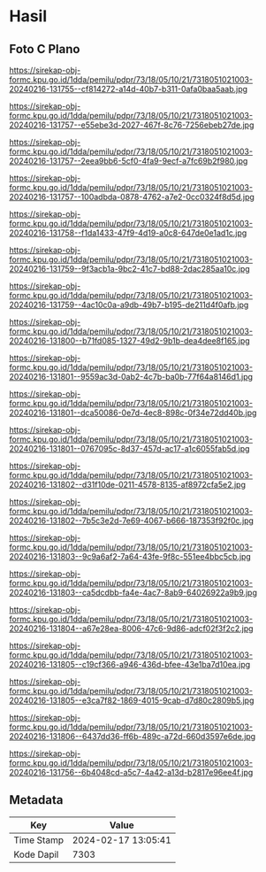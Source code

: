 # Hasil

## Foto C Plano

https://sirekap-obj-formc.kpu.go.id/1dda/pemilu/pdpr/73/18/05/10/21/7318051021003-20240216-131755--cf814272-a14d-40b7-b311-0afa0baa5aab.jpg

https://sirekap-obj-formc.kpu.go.id/1dda/pemilu/pdpr/73/18/05/10/21/7318051021003-20240216-131757--e55ebe3d-2027-467f-8c76-7256ebeb27de.jpg

https://sirekap-obj-formc.kpu.go.id/1dda/pemilu/pdpr/73/18/05/10/21/7318051021003-20240216-131757--2eea9bb6-5cf0-4fa9-9ecf-a7fc69b2f980.jpg

https://sirekap-obj-formc.kpu.go.id/1dda/pemilu/pdpr/73/18/05/10/21/7318051021003-20240216-131757--100adbda-0878-4762-a7e2-0cc0324f8d5d.jpg

https://sirekap-obj-formc.kpu.go.id/1dda/pemilu/pdpr/73/18/05/10/21/7318051021003-20240216-131758--f1da1433-47f9-4d19-a0c8-647de0e1ad1c.jpg

https://sirekap-obj-formc.kpu.go.id/1dda/pemilu/pdpr/73/18/05/10/21/7318051021003-20240216-131759--9f3acb1a-9bc2-41c7-bd88-2dac285aa10c.jpg

https://sirekap-obj-formc.kpu.go.id/1dda/pemilu/pdpr/73/18/05/10/21/7318051021003-20240216-131759--4ac10c0a-a9db-49b7-b195-de211d4f0afb.jpg

https://sirekap-obj-formc.kpu.go.id/1dda/pemilu/pdpr/73/18/05/10/21/7318051021003-20240216-131800--b71fd085-1327-49d2-9b1b-dea4dee8f165.jpg

https://sirekap-obj-formc.kpu.go.id/1dda/pemilu/pdpr/73/18/05/10/21/7318051021003-20240216-131801--9559ac3d-0ab2-4c7b-ba0b-77f64a8146d1.jpg

https://sirekap-obj-formc.kpu.go.id/1dda/pemilu/pdpr/73/18/05/10/21/7318051021003-20240216-131801--dca50086-0e7d-4ec8-898c-0f34e72dd40b.jpg

https://sirekap-obj-formc.kpu.go.id/1dda/pemilu/pdpr/73/18/05/10/21/7318051021003-20240216-131801--0767095c-8d37-457d-ac17-a1c6055fab5d.jpg

https://sirekap-obj-formc.kpu.go.id/1dda/pemilu/pdpr/73/18/05/10/21/7318051021003-20240216-131802--d31f10de-0211-4578-8135-af8972cfa5e2.jpg

https://sirekap-obj-formc.kpu.go.id/1dda/pemilu/pdpr/73/18/05/10/21/7318051021003-20240216-131802--7b5c3e2d-7e69-4067-b666-187353f92f0c.jpg

https://sirekap-obj-formc.kpu.go.id/1dda/pemilu/pdpr/73/18/05/10/21/7318051021003-20240216-131803--9c9a6af2-7a64-43fe-9f8c-551ee4bbc5cb.jpg

https://sirekap-obj-formc.kpu.go.id/1dda/pemilu/pdpr/73/18/05/10/21/7318051021003-20240216-131803--ca5dcdbb-fa4e-4ac7-8ab9-64026922a9b9.jpg

https://sirekap-obj-formc.kpu.go.id/1dda/pemilu/pdpr/73/18/05/10/21/7318051021003-20240216-131804--a67e28ea-8006-47c6-9d86-adcf02f3f2c2.jpg

https://sirekap-obj-formc.kpu.go.id/1dda/pemilu/pdpr/73/18/05/10/21/7318051021003-20240216-131805--c19cf366-a946-436d-bfee-43e1ba7d10ea.jpg

https://sirekap-obj-formc.kpu.go.id/1dda/pemilu/pdpr/73/18/05/10/21/7318051021003-20240216-131805--e3ca7f82-1869-4015-9cab-d7d80c2809b5.jpg

https://sirekap-obj-formc.kpu.go.id/1dda/pemilu/pdpr/73/18/05/10/21/7318051021003-20240216-131806--6437dd36-ff6b-489c-a72d-660d3597e6de.jpg

https://sirekap-obj-formc.kpu.go.id/1dda/pemilu/pdpr/73/18/05/10/21/7318051021003-20240216-131756--6b4048cd-a5c7-4a42-a13d-b2817e96ee4f.jpg


## Metadata

| Key        | Value               |
| ---------- | ------------------- |
| Time Stamp | 2024-02-17 13:05:41 |
| Kode Dapil | 7303                |



